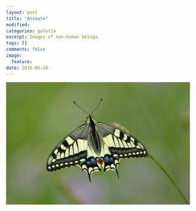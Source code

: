 ```yaml
---
layout: post
title: "Animate"
modified:
categories: galeria
excerpt: Images of non-human beings.
tags: []
comments: false
image:
  feature:
date: 2016-06-18
---
```

<div class="galleria">
	<img src="/images/animate/Papilio machaon.jpg" data-title="Papilio machaon">
</div>

